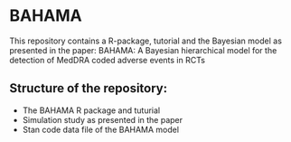 # BAHAMA
This repository contains a R-package, tutorial and the Bayesian model as presented in the paper: BAHAMA: A Bayesian hierarchical model for the detection of MedDRA coded adverse events in RCTs

## Structure of the repository:
- The BAHAMA R package and tuturial
- Simulation study as presented in the paper
- Stan code data file of the BAHAMA model
